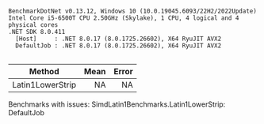 ```

BenchmarkDotNet v0.13.12, Windows 10 (10.0.19045.6093/22H2/2022Update)
Intel Core i5-6500T CPU 2.50GHz (Skylake), 1 CPU, 4 logical and 4 physical cores
.NET SDK 8.0.411
  [Host]     : .NET 8.0.17 (8.0.1725.26602), X64 RyuJIT AVX2
  DefaultJob : .NET 8.0.17 (8.0.1725.26602), X64 RyuJIT AVX2


```
| Method           | Mean | Error |
|----------------- |-----:|------:|
| Latin1LowerStrip |   NA |    NA |

Benchmarks with issues:
  SimdLatin1Benchmarks.Latin1LowerStrip: DefaultJob
